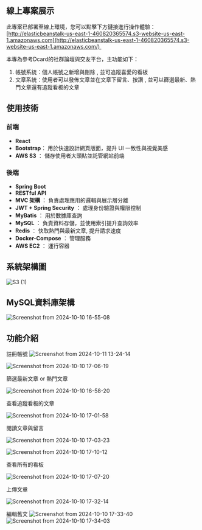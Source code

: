 ## 線上專案展示
此專案已部署至線上環境，您可以點擊下方鏈接進行操作體驗：
[http://elasticbeanstalk-us-east-1-460820365574.s3-website-us-east-1.amazonaws.com](http://elasticbeanstalk-us-east-1-460820365574.s3-website-us-east-1.amazonaws.com/) 


本專為參考Dcard的社群論壇與交友平台，主功能如下：

1. 帳號系統：個人帳號之新增與刪除 , 並可追蹤喜愛的看板
2. 文章系統：使用者可以發佈文章並在文章下留言、按讚 , 並可以篩選最新、熱門文章還有追蹤看板的文章



## 使用技術

### 前端

- **React**
- **Bootstrap**： 用於快速設計網頁版面，提升 UI 一致性與視覺美感
- **AWS S3** ： 儲存使用者大頭貼並託管網站前端

### 後端

- **Spring Boot**
- **RESTful API**
- **MVC 架構** ： 負責處理應用的邏輯與展示層分離
- **JWT + Spring Security** ： 處理身份驗證與權限控制
- **MyBatis** ： 用於數據庫查詢
- **MySQL** ： 負責資料存儲，並使用索引提升查詢效率
- **Redis** ： 快取熱門與最新文章, 提升請求速度
- **Docker-Compose** ： 管理服務
- **AWS EC2** ： 運行容器

## 系統架構圖
![S3 (1)](https://github.com/user-attachments/assets/ec2cd918-5d73-4890-b9aa-89cd824f2070)


## **MySQL資料庫架構**



![Screenshot from 2024-10-10 16-55-08](https://github.com/user-attachments/assets/6ffdbaf0-1430-4bac-bcab-485de07d3120)


## **功能介紹**



註冊帳號
![Screenshot from 2024-10-11 13-24-14](https://github.com/user-attachments/assets/e008a2fc-e31d-4a96-9c71-b58186cf4ee6)

![Screenshot from 2024-10-10 17-06-19](https://github.com/user-attachments/assets/c3516d06-b67f-43f5-85c6-610877143c83)



篩選最新文章  or 熱門文章

![Screenshot from 2024-10-10 16-58-20](https://github.com/user-attachments/assets/ab6c1f35-bdfb-4f73-a847-b3af232a03f0)


查看追蹤看板的文章

![Screenshot from 2024-10-10 17-01-58](https://github.com/user-attachments/assets/194fb5d1-80e1-44b7-b85a-d97088505dbb)


閱讀文章與留言

![Screenshot from 2024-10-10 17-03-23](https://github.com/user-attachments/assets/e753ff0f-f759-4698-945b-734fa0a576ed)

![Screenshot from 2024-10-10 17-10-12](https://github.com/user-attachments/assets/a21f3f3e-8545-4891-990c-136635e04ced)



查看所有的看板

![Screenshot from 2024-10-10 17-07-20](https://github.com/user-attachments/assets/d0db628c-85c2-422b-965e-9e3af4d2ea19)


上傳文章

![Screenshot from 2024-10-10 17-32-14](https://github.com/user-attachments/assets/9777bebd-6ad9-468b-a9ec-ce76ee58eac6)


編輯舊文
![Screenshot from 2024-10-10 17-33-40](https://github.com/user-attachments/assets/5db53c9c-c0c5-4aec-8721-c646320f4791)
![Screenshot from 2024-10-10 17-34-03](https://github.com/user-attachments/assets/2f11f911-9218-4784-9dd7-2caf1306aa43)


